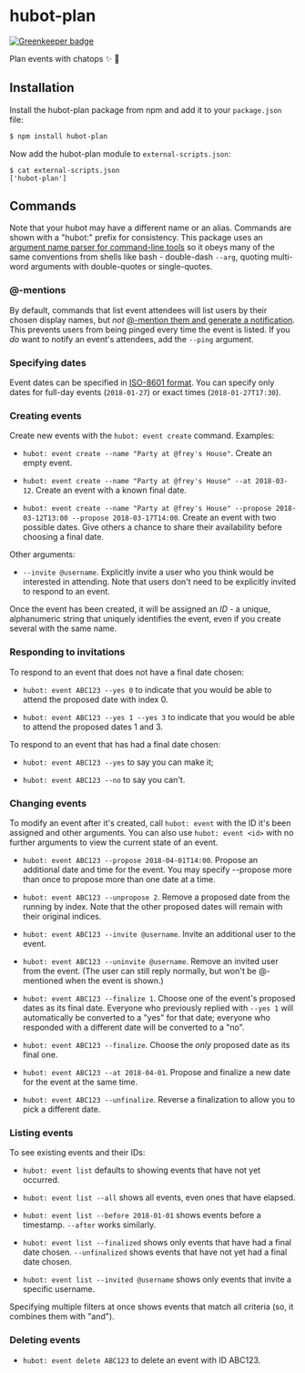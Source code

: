 # hubot-plan

[![Greenkeeper badge](https://badges.greenkeeper.io/smashwilson/hubot-plan.svg)](https://greenkeeper.io/)

Plan events with chatops :sparkles: :calendar:

## Installation

Install the hubot-plan package from npm and add it to your `package.json` file:

```bash
$ npm install hubot-plan
```

Now add the hubot-plan module to `external-scripts.json`:

```
$ cat external-scripts.json
['hubot-plan']
```

## Commands

Note that your hubot may have a different name or an alias. Commands are shown with a "hubot:" prefix for consistency. This package uses an [argument name parser for command-line tools](https://www.npmjs.com/package/yargs) so it obeys many of the same conventions from shells like bash - double-dash `--arg`, quoting multi-word arguments with double-quotes or single-quotes.

### @-mentions

By default, commands that list event attendees will list users by their chosen display names, but _not_ [@-mention them and generate a notification](https://api.slack.com/docs/message-formatting#linking_to_channels_and_users). This prevents users from being pinged every time the event is listed. If you _do_ want to notify an event's attendees, add the `--ping` argument.

### Specifying dates

Event dates can be specified in [ISO-8601 format](https://en.wikipedia.org/wiki/ISO_8601). You can specify only dates for full-day events (`2018-01-27`) or exact times (`2018-01-27T17:30`).

### Creating events

Create new events with the `hubot: event create` command. Examples:

* `hubot: event create --name "Party at @frey's House"`. Create an empty event.

* `hubot: event create --name "Party at @frey's House" --at 2018-03-12`. Create an event with a known final date.

* `hubot: event create --name "Party at @frey's House" --propose 2018-03-12T13:00 --propose 2018-03-17T14:00`. Create an event with two possible dates. Give others a chance to share their availability before choosing a final date.

Other arguments:

* `--invite @username`. Explicitly invite a user who you think would be interested in attending. Note that users don't need to be explicitly invited to respond to an event.

Once the event has been created, it will be assigned an _ID_ - a unique, alphanumeric string that uniquely identifies the event, even if you create several with the same name.

### Responding to invitations

To respond to an event that does not have a final date chosen:

* `hubot: event ABC123 --yes 0` to indicate that you would be able to attend the proposed date with index 0.

* `hubot: event ABC123 --yes 1 --yes 3` to indicate that you would be able to attend the proposed dates 1 and 3.

To respond to an event that has had a final date chosen:

* `hubot: event ABC123 --yes` to say you can make it;

* `hubot: event ABC123 --no` to say you can't.

### Changing events

To modify an event after it's created, call `hubot: event` with the ID it's been assigned and other arguments. You can also use `hubot: event <id>` with no further arguments to view the current state of an event.

* `hubot: event ABC123 --propose 2018-04-01T14:00`. Propose an additional date and time for the event. You may specify --propose more than once to propose more than one date at a time.

* `hubot: event ABC123 --unpropose 2`. Remove a proposed date from the running by index. Note that the other proposed dates will remain with their original indices.

* `hubot: event ABC123 --invite @username`. Invite an additional user to the event.

* `hubot: event ABC123 --uninvite @username`. Remove an invited user from the event. (The user can still reply normally, but won't be @-mentioned when the event is shown.)

* `hubot: event ABC123 --finalize 1`. Choose one of the event's proposed dates as its final date. Everyone who previously replied with `--yes 1` will automatically be converted to a "yes" for that date; everyone who responded with a different date will be converted to a "no".

* `hubot: event ABC123 --finalize`. Choose the _only_ proposed date as its final one.

* `hubot: event ABC123 --at 2018-04-01`. Propose and finalize a new date for the event at the same time.

* `hubot: event ABC123 --unfinalize`. Reverse a finalization to allow you to pick a different date.

### Listing events

To see existing events and their IDs:

* `hubot: event list` defaults to showing events that have not yet occurred.

* `hubot: event list --all` shows all events, even ones that have elapsed.

* `hubot: event list --before 2018-01-01` shows events before a timestamp. `--after` works similarly.

* `hubot: event list --finalized` shows only events that have had a final date chosen. `--unfinalized` shows events that have not yet had a final date chosen.

* `hubot: event list --invited @username` shows only events that invite a specific username.

Specifying multiple filters at once shows events that match all criteria (so, it combines them with "and").

### Deleting events

* `hubot: event delete ABC123` to delete an event with ID ABC123.
